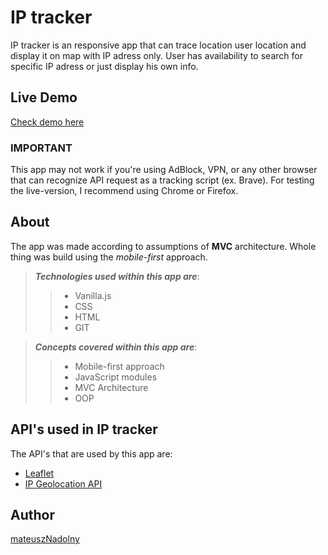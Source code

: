 # IP tracker

IP tracker is an responsive app that can trace location user location and display it on map with IP adress only. User has availability to search for specific IP adress or just display his own info.

## Live Demo

[Check demo here](https://mateusznadolny.github.io/ip_tracker/)

### IMPORTANT
This app may not work if you're using AdBlock, VPN, or any other browser that can recognize API request as a tracking script (ex. Brave). 
For testing the live-version, I recommend using Chrome or Firefox.

## About

The app was made according to assumptions of **MVC** architecture. Whole thing was build using the _mobile-first_ approach.

>***Technologies used within this app are***:
>> - Vanilla.js
>>  - CSS
>> - HTML
>> - GIT

>***Concepts covered within this app are***:
>> - Mobile-first approach
>> - JavaScript modules
>> - MVC Architecture
>> - OOP

## API's used in IP tracker

The API's that are used by this app are:
- [Leaflet](https://leafletjs.com/)
- [IP Geolocation API](https://geo.ipify.org//)

## Author
[mateuszNadolny](https://github.com/mateuszNadolny)
